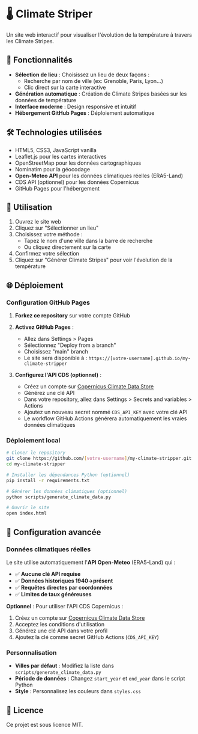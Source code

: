 # 🌡️ Climate Striper

Un site web interactif pour visualiser l'évolution de la température à travers les Climate Stripes.

## 🚀 Fonctionnalités

- **Sélection de lieu** : Choisissez un lieu de deux façons :
  - Recherche par nom de ville (ex: Grenoble, Paris, Lyon...)
  - Clic direct sur la carte interactive
- **Génération automatique** : Création de Climate Stripes basées sur les données de température
- **Interface moderne** : Design responsive et intuitif
- **Hébergement GitHub Pages** : Déploiement automatique

## 🛠️ Technologies utilisées

- HTML5, CSS3, JavaScript vanilla
- Leaflet.js pour les cartes interactives
- OpenStreetMap pour les données cartographiques
- Nominatim pour la géocodage
- **Open-Meteo API** pour les données climatiques réelles (ERA5-Land)
- CDS API (optionnel) pour les données Copernicus
- GitHub Pages pour l'hébergement

## 📱 Utilisation

1. Ouvrez le site web
2. Cliquez sur "Sélectionner un lieu"
3. Choisissez votre méthode :
   - Tapez le nom d'une ville dans la barre de recherche
   - Ou cliquez directement sur la carte
4. Confirmez votre sélection
5. Cliquez sur "Générer Climate Stripes" pour voir l'évolution de la température

## 🌐 Déploiement

### Configuration GitHub Pages

1. **Forkez ce repository** sur votre compte GitHub

2. **Activez GitHub Pages** :
   - Allez dans Settings > Pages
   - Sélectionnez "Deploy from a branch"
   - Choisissez "main" branch
   - Le site sera disponible à : `https://[votre-username].github.io/my-climate-stripper`

3. **Configurez l'API CDS (optionnel)** :
   - Créez un compte sur [Copernicus Climate Data Store](https://cds.climate.copernicus.eu/)
   - Générez une clé API
   - Dans votre repository, allez dans Settings > Secrets and variables > Actions
   - Ajoutez un nouveau secret nommé `CDS_API_KEY` avec votre clé API
   - Le workflow GitHub Actions générera automatiquement les vraies données climatiques

### Déploiement local

```bash
# Cloner le repository
git clone https://github.com/[votre-username]/my-climate-stripper.git
cd my-climate-stripper

# Installer les dépendances Python (optionnel)
pip install -r requirements.txt

# Générer les données climatiques (optionnel)
python scripts/generate_climate_data.py

# Ouvrir le site
open index.html
```

## 🔧 Configuration avancée

### Données climatiques réelles

Le site utilise automatiquement l'**API Open-Meteo** (ERA5-Land) qui :
- ✅ **Aucune clé API requise**
- ✅ **Données historiques 1940→présent**
- ✅ **Requêtes directes par coordonnées**
- ✅ **Limites de taux généreuses**

**Optionnel** : Pour utiliser l'API CDS Copernicus :
1. Créez un compte sur [Copernicus Climate Data Store](https://cds.climate.copernicus.eu/)
2. Acceptez les conditions d'utilisation
3. Générez une clé API dans votre profil
4. Ajoutez la clé comme secret GitHub Actions (`CDS_API_KEY`)

### Personnalisation

- **Villes par défaut** : Modifiez la liste dans `scripts/generate_climate_data.py`
- **Période de données** : Changez `start_year` et `end_year` dans le script Python
- **Style** : Personnalisez les couleurs dans `styles.css`

## 📄 Licence

Ce projet est sous licence MIT.